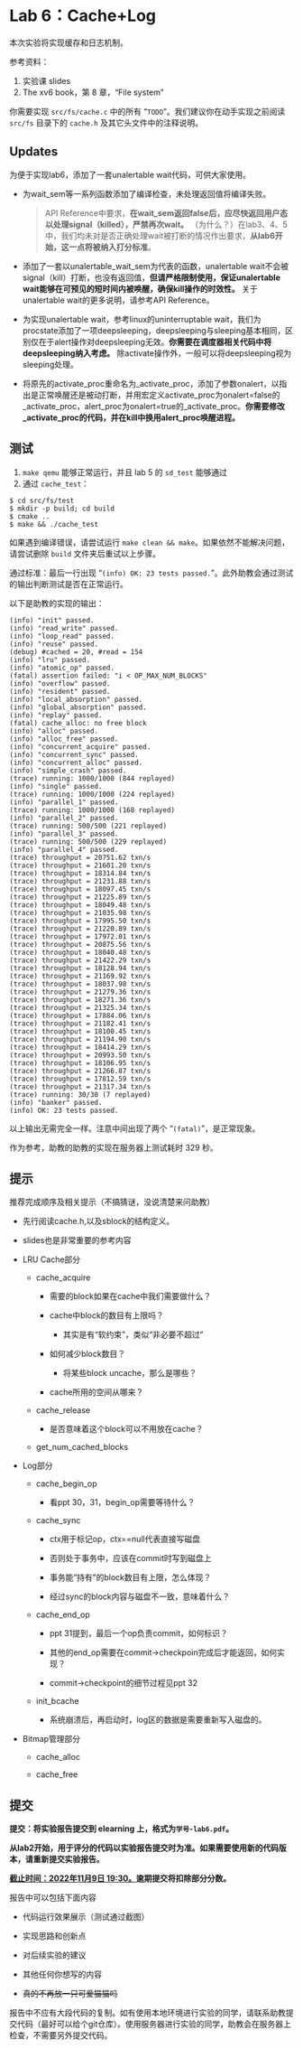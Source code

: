 # Lab 6：Cache+Log

本次实验将实现缓存和日志机制。

参考资料：

1. 实验课 slides
2. The xv6 book，第 8 章，“File system”

你需要实现 `src/fs/cache.c` 中的所有 “`TODO`”。我们建议你在动手实现之前阅读 `src/fs` 目录下的 `cache.h` 及其它头文件中的注释说明。

## Updates

为便于实现lab6，添加了一套unalertable wait代码，可供大家使用。

* 为wait_sem等一系列函数添加了编译检查，未处理返回值将编译失败。
  
  > API Reference中要求，**在wait_sem返回false后，应尽快返回用户态以处理signal（killed），严禁再次wait。** （为什么？）在lab3、4、5中，我们均未对是否正确处理wait被打断的情况作出要求，**从lab6开始，这一点将被纳入打分标准**。

* 添加了一套以unalertable_wait_sem为代表的函数，unalertable wait不会被signal（kill）打断，也没有返回值，**但请严格限制使用，保证unalertable wait能够在可预见的短时间内被唤醒，确保kill操作的时效性。** 关于unalertable wait的更多说明，请参考API Reference。

* 为实现unalertable wait，参考linux的uninterruptable wait，我们为procstate添加了一项deepsleeping，deepsleeping与sleeping基本相同，区别仅在于alert操作对deepsleeping无效。**你需要在调度器相关代码中将deepsleeping纳入考虑。** 除activate操作外，一般可以将deepsleeping视为sleeping处理。

* 将原先的activate_proc重命名为_activate_proc，添加了参数onalert，以指出是正常唤醒还是被动打断，并用宏定义activate_proc为onalert=false的_activate_proc，alert_proc为onalert=true的_activate_proc。**你需要修改_activate_proc的代码，并在kill中换用alert_proc唤醒进程。**

## 测试

1. `make qemu` 能够正常运行，并且 lab 5 的 `sd_test` 能够通过
2. 通过 `cache_test`：

```shell
$ cd src/fs/test
$ mkdir -p build; cd build
$ cmake ..
$ make && ./cache_test
```

如果遇到编译错误，请尝试运行 `make clean && make`。如果依然不能解决问题，请尝试删除 `build` 文件夹后重试以上步骤。

通过标准：最后一行出现 “`(info) OK: 23 tests passed.`”。此外助教会通过测试的输出判断测试是否在正常运行。

以下是助教的实现的输出：

```plaintext
(info) "init" passed.
(info) "read_write" passed.
(info) "loop_read" passed.
(info) "reuse" passed.
(debug) #cached = 20, #read = 154
(info) "lru" passed.
(info) "atomic_op" passed.
(fatal) assertion failed: "i < OP_MAX_NUM_BLOCKS"
(info) "overflow" passed.
(info) "resident" passed.
(info) "local_absorption" passed.
(info) "global_absorption" passed.
(info) "replay" passed.
(fatal) cache_alloc: no free block
(info) "alloc" passed.
(info) "alloc_free" passed.
(info) "concurrent_acquire" passed.
(info) "concurrent_sync" passed.
(info) "concurrent_alloc" passed.
(info) "simple_crash" passed.
(trace) running: 1000/1000 (844 replayed)
(info) "single" passed.
(trace) running: 1000/1000 (224 replayed)
(info) "parallel_1" passed.
(trace) running: 1000/1000 (168 replayed)
(info) "parallel_2" passed.
(trace) running: 500/500 (221 replayed)
(info) "parallel_3" passed.
(trace) running: 500/500 (229 replayed)
(info) "parallel_4" passed.
(trace) throughput = 20751.62 txn/s
(trace) throughput = 21601.20 txn/s
(trace) throughput = 18314.84 txn/s
(trace) throughput = 21231.88 txn/s
(trace) throughput = 18097.45 txn/s
(trace) throughput = 21225.89 txn/s
(trace) throughput = 18049.48 txn/s
(trace) throughput = 21035.98 txn/s
(trace) throughput = 17995.50 txn/s
(trace) throughput = 21220.89 txn/s
(trace) throughput = 17972.01 txn/s
(trace) throughput = 20875.56 txn/s
(trace) throughput = 18040.48 txn/s
(trace) throughput = 21422.29 txn/s
(trace) throughput = 18128.94 txn/s
(trace) throughput = 21169.92 txn/s
(trace) throughput = 18037.98 txn/s
(trace) throughput = 21279.36 txn/s
(trace) throughput = 18271.36 txn/s
(trace) throughput = 21325.34 txn/s
(trace) throughput = 17884.06 txn/s
(trace) throughput = 21182.41 txn/s
(trace) throughput = 18100.45 txn/s
(trace) throughput = 21194.90 txn/s
(trace) throughput = 18414.29 txn/s
(trace) throughput = 20993.50 txn/s
(trace) throughput = 18106.95 txn/s
(trace) throughput = 21266.87 txn/s
(trace) throughput = 17812.59 txn/s
(trace) throughput = 21317.34 txn/s
(trace) running: 30/30 (7 replayed)
(info) "banker" passed.
(info) OK: 23 tests passed.
```

以上输出无需完全一样。注意中间出现了两个 “`(fatal)`”，是正常现象。

作为参考，助教的助教的实现在服务器上测试耗时 329 秒。

## 提示

推荐完成顺序及相关提示（不搞猜谜，没说清楚来问助教）

- 先行阅读cache.h,以及sblock的结构定义。

- slides也是非常重要的参考内容

- LRU Cache部分
  
  - cache_acquire
    
    - 需要的block如果在cache中我们需要做什么？
    
    - cache中block的数目有上限吗？
      
      - 其实是有“软约束”，类似“非必要不超过”
    
    - 如何减少block数目？
      
      - 将某些block uncache，那么是哪些？
    
    - cache所用的空间从哪来？
  
  - cache_release
    
    - 是否意味着这个block可以不用放在cache？
  
  - get_num_cached_blocks

- Log部分
  
  - cache_begin_op
    
    - 看ppt 30，31，begin_op需要等待什么？
  
  - cache_sync
    
    - ctx用于标记op，ctx==null代表直接写磁盘
    
    - 否则处于事务中，应该在commit时写到磁盘上
    
    - 事务能“持有”的block数目有上限，怎么体现？
    
    - 经过sync的block内容与磁盘不一致，意味着什么？
  
  - cache_end_op
    
    - ppt 31提到，最后一个op负责commit，如何标识？
    
    - 其他的end_op需要在commit->checkpoin完成后才能返回，如何实现？
    
    - commit->checkpoint的细节过程见ppt 32
  
  - init_bcache
    
    - 系统崩溃后，再启动时，log区的数据是需要重新写入磁盘的。

- Bitmap管理部分
  
  - cache_alloc
  
  - cache_free

## 提交

**提交：将实验报告提交到 elearning 上，格式为`学号-lab6.pdf`。**

**从lab2开始，用于评分的代码以实验报告提交时为准。如果需要使用新的代码版本，请重新提交实验报告。**

**<u>截止时间：2022年11月9日 19:30。</u>逾期提交将扣除部分分数。**

报告中可以包括下面内容

- 代码运行效果展示（测试通过截图）

- 实现思路和创新点

- 对后续实验的建议

- 其他任何你想写的内容

- ~~真的不再放一只可爱猫猫吗~~

报告中不应有大段代码的复制。如有使用本地环境进行实验的同学，请联系助教提交代码（最好可以给个git仓库）。使用服务器进行实验的同学，助教会在服务器上检查，不需要另外提交代码。
